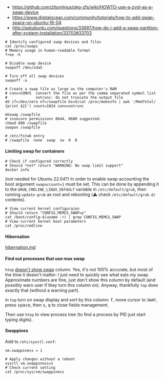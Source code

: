 * https://github.com/zfsonlinux/pkg-zfs/wiki/HOWTO-use-a-zvol-as-a-swap-device
* https://www.digitalocean.com/community/tutorials/how-to-add-swap-space-on-ubuntu-16-04
* http://askubuntu.com/questions/33697/how-do-i-add-a-swap-partition-after-system-installation/33703#33703

```shell
# Identify configured swap devices and files
cat /proc/swaps
# Memory usage in human-readable format
free -h

# Disable swap device
swapoff /dev/sda5

# Turn off all swap devices
swapoff -a

# Create a swap file as large as the computer's RAM
# conv=CONVS  convert the file as per the comma separated symbol list
#             notrunc: do not truncate the output file
dd if=/dev/zero of=/swapfile bs=$(cat /proc/meminfo | awk '/MemTotal/ {print $2}') count=1024 conv=notrunc

mkswap /swapfile
# insecure permissions 0644, 0600 suggested.
chmod 600 /swapfile
swapon /swapfile

# /etc/fstab entry
# /swapfile  none  swap  sw  0  0
```
#### Limiting swap for containers

```shell
# Check if configured correctly
# Should *not* return "WARNING: No swap limit support"
docker info
```
(not needed for Ubuntu 22.04?) In order to enable swap accounting the boot argument `swapaccount=1` must be set. This can be done by appending it to the `GRUB_CMDLINE_LINUX_DEFAULT` variable in `/etc/default/grub`, then running `update-grub` as root and rebooting (:warning: check `/etc/default/grub.d/` contents).
```shell
# View current kernel configuraion
# Should return "CONFIG_MEMCG_SWAP=y" 
cat /boot/config-$(uname -r) | grep CONFIG_MEMCG_SWAP
# View current kernel boot parameters
cat /proc/cmdline
```


#### Hibernation

[hibernation.md](./hibernation.md)

#### Find out processes that use max swap

`htop` [doesn't show swap](https://hisham.hm/htop/index.php?page=faq) column. Yes, it's not 100% accurate, but most of the time it doesn't matter: I just need to quickly see what eats my swap. Approximate numbers are fine, just don't show this column by default (and possibly warn user if they turn this column on). Anyway, thankfully `top` does exactly that (without a warning part).

in `top` turn on swap display and sort by this column:
<kbd>f</kbd>, move cursor to `SWAP`, press <kbd>space</kbd>, then <kbd>s</kbd>, <kbd>q</kbd> to close fields management.

Then use `htop` to view process tree (to find a process by PID just start typing digits).

#### Swappines
Add to `/etc/sysctl.conf`:
```
vm.swappiness = 1
```
```shell
# Apply changes without a reboot
sysctl vm.swappiness=1
# Check current setting
cat /proc/sys/vm/swappiness
```
